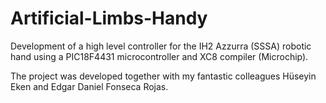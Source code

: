# Artificial-Limbs-Handy
Development of a high level controller for the IH2 Azzurra (SSSA) robotic hand using a PIC18F4431 microcontroller and XC8 compiler (Microchip).

The project was developed together with my fantastic colleagues Hüseyin Eken and Edgar Daniel Fonseca Rojas.
